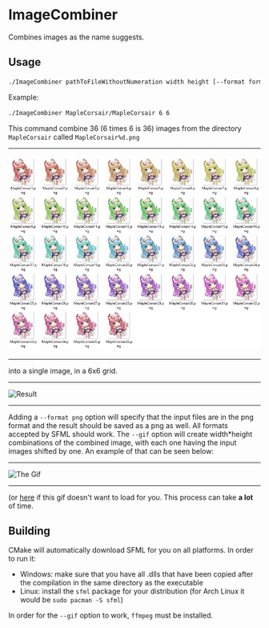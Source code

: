 # ImageCombiner
Combines images as the name suggests.

## Usage
```sh
./ImageCombiner pathToFileWithoutNumeration width height [--format format] [--gif]
```
Example:
```sh
./ImageCombiner MapleCorsair/MapleCorsair 6 6
```
This command combine 36 (6 times 6 is 36) images from the directory `MapleCorsair` called `MapleCorsair%d.png` 
***
![Contents of the directory](images/MapleCorsairs.png)
***
into a single image, in a 6x6 grid. 
***
![Result](images/MapleCorsairCombined.png)
***
Adding a `--format png` option will specify that the input files are in the png format and the result should be saved as a png as well. All formats accepted by SFML should work. The `--gif` option will create width*height combinations of the combined image, with each one having the input images shifted by one. An example of that can be seen below:
***
![The Gif](https://cdn.discordapp.com/attachments/490264582888226828/1085256967871811706/MapleCorsairCombinedGIF.gif)
***
(or [here](https://cdn.discordapp.com/attachments/490264582888226828/1085256967871811706/MapleCorsairCombinedGIF.gif) if this gif doesn't want to load for you. This process can take **a lot** of time.
## Building

CMake will automatically download SFML for you on all platforms. In order to run it:
- Windows: make sure that you have all .dlls that have been copied after the compilation in the same directory as the executable
- Linux: install the `sfml` package for your distribution (for Arch Linux it would be `sudo pacman -S sfml`)  

In order for the `--gif` option to work, `ffmpeg` must be installed.
